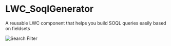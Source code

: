 # LWC_SoqlGenerator
A reusable LWC component that helps you build SOQL queries easily based on fieldsets

<img src="https://i.ibb.co/vHw8WXw/Search-Filter-Github.png" alt="Search Filter" />
